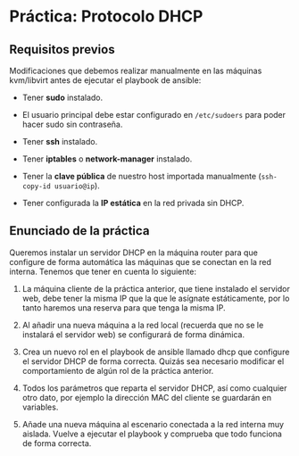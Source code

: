 # Práctica: Protocolo DHCP

## Requisitos previos 

 Modificaciones que debemos realizar manualmente en las máquinas kvm/libvirt antes de ejecutar el playbook de ansible:

- Tener **sudo** instalado.

- El usuario principal debe estar configurado en `/etc/sudoers` para poder hacer sudo sin contraseña.

- Tener **ssh** instalado.

- Tener **iptables** o **network-manager** instalado.

- Tener la **clave pública** de nuestro host importada manualmente (`ssh-copy-id usuario@ip`).

- Tener configurada la **IP estática** en la red privada sin DHCP.

## Enunciado de la práctica

Queremos instalar un servidor DHCP en la máquina router para que configure de forma automática las máquinas que se conectan en la red interna. Tenemos que tener en cuenta lo siguiente:

1. La máquina cliente de la práctica anterior, que tiene instalado el servidor web, debe tener la misma IP que la que le asígnate estáticamente, por lo tanto haremos una reserva para que tenga la misma IP.

2. Al añadir una nueva máquina a la red local (recuerda que no se le instalará el servidor web) se configurará de forma dinámica.
    
3. Crea un nuevo rol en el playbook de ansible llamado dhcp que configure el servidor DHCP de forma correcta. Quizás sea necesario modificar el comportamiento de algún rol de la práctica anterior.
    
4. Todos los parámetros que reparta el servidor DHCP, así como cualquier otro dato, por ejemplo la dirección MAC del cliente se guardarán en variables.

5. Añade una nueva máquina al escenario conectada a la red interna muy aislada. Vuelve a ejecutar el playbook y comprueba que todo funciona de forma correcta.
